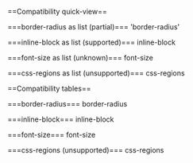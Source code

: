 ==Compatibility quick-view==

===border-radius as list (partial)===
<compatibility topic="css" type="property" feature="border-radius" format="table">'border-radius'</compatibility>

===inline-block as list (supported)===
<compatibility topic="css" type="property" feature="inline-block" format="table">inline-block</compatibility>

===font-size as list (unknown)===
<compatibility topic="css" type="property" feature="font-size" format="table">font-size</compatibility>

===css-regions as list (unsupported)===
<compatibility topic="css" type="property" feature="css-regions" format="table">css-regions</compatibility>

==Compatibility tables==

===border-radius===
<compatibility topic="css" type="property" feature="border-radius">border-radius</compatibility>

===inline-block===
<compatibility topic="css" type="property" feature="inline-block">inline-block</compatibility>

===font-size===
<compatibility topic="css" type="property" feature="font-size">font-size</compatibility>

===css-regions (unsupported)===
<compatibility topic="css" type="property" feature="css-regions">css-regions</compatibility>